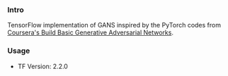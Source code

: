 ### Intro

TensorFlow implementation of GANS inspired by the PyTorch codes from [Coursera's Build Basic Generative Adversarial Networks](https://www.coursera.org/learn/build-basic-generative-adversarial-networks-gans/home/welcome).


### Usage

- TF Version: 2.2.0